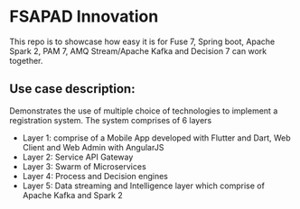 # FSAPAD Innovation
This repo is to showcase how easy it is for Fuse 7, Spring boot, Apache Spark 2, PAM 7, AMQ Stream/Apache Kafka and Decision 7  can work together.

## Use case description:
Demonstrates the use of multiple choice of technologies to implement a registration system. The system comprises of 6 layers
- Layer 1: comprise of a Mobile App developed with Flutter and Dart, Web Client and Web Admin with AngularJS
- Layer 2: Service API Gateway
- Layer 3: Swarm of Microservices
- Layer 4: Process and Decision engines
- Layer 5: Data streaming and Intelligence layer which comprise of Apache Kafka and Spark 2
